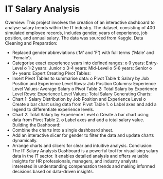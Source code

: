 # IT Salary Analysis
 Overview: This project involves the creation of an interactive dashboard to analyse salary trends within the IT industry. The dataset, consisting of 400 simulated employee records, includes gender, years of experience, job position, and annual salary. The data was sourced from Kaggle.
Data Cleaning and Preparation:
- Replaced gender abbreviations ('M' and 'F') with full terms ('Male' and 'Female').
- Categorise exact experience years into defined ranges:
o 0 years: Entry-Level
o 1-2 years: Junior
o 3-4 years: Mid-Level
o 5-8 years: Senior
o 9+ years: Expert
Creating Pivot Tables:
- Insert Pivot Tables to summarise data:
o Pivot Table 1: Salary by Job Position and Experience Level
 Rows: Job Position
 Columns: Experience Level
 Values: Average Salary
o Pivot Table 2: Total Salary by Experience Level
 Rows: Experience Level
 Values: Total Salary
Generating Charts:
- Chart 1: Salary Distribution by Job Position and Experience Level
o Create a bar chart using data from Pivot Table 1.
o Label axes and add a legend to differentiate experience levels.
- Chart 2: Total Salary by Experience Level
o Create a bar chart using data from Pivot Table 2.
o Label axes and add a total salary value.
Building the Dashboard:
- Combine the charts into a single dashboard sheet.
- Add an interactive slicer for gender to filter the data and update charts dynamically.
- Arrange charts and slicers for clear and intuitive analysis.
Conclusion:
The IT Salary Analysis Dashboard is a powerful tool for visualising salary data in the IT sector. It enables detailed analysis and offers valuable insights for HR professionals, managers, and industry analysts interested in understanding compensation trends and making informed decisions based on data-driven insights.
